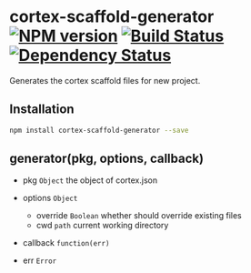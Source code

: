 # cortex-scaffold-generator [![NPM version](https://badge.fury.io/js/cortex-scaffold-generator.svg)](http://badge.fury.io/js/cortex-scaffold-generator) [![Build Status](https://travis-ci.org/cortexjs/cortex-scaffold-generator.svg?branch=master)](https://travis-ci.org/cortexjs/cortex-scaffold-generator) [![Dependency Status](https://gemnasium.com/cortexjs/cortex-scaffold-generator.svg)](https://gemnasium.com/cortexjs/cortex-scaffold-generator)

Generates the cortex scaffold files for new project.

## Installation

```bash
npm install cortex-scaffold-generator --save
```

## generator(pkg, options, callback)

- pkg `Object` the object of cortex.json
- options `Object`
	- override `Boolean` whether should override existing files
	- cwd `path` current working directory
	
- callback `function(err)`
- err `Error`
